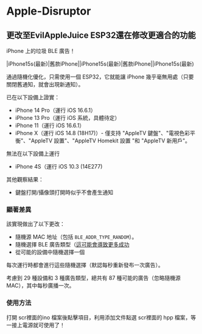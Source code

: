 # Apple-Disruptor
  
## 更改至EvilAppleJuice ESP32還在修改更適合的功能
iPhone 上的垃圾 BLE 廣告！

|iPhone15s(最新)|舊款iPhone||iPhone15s(最新)|舊款iPhone||iPhone15s(最新)

通過隨機化優化，只需使用一個 ESP32，它就能讓 iPhone 幾乎毫無用處（只要關閉舊通知，就會出現新通知）。

已在以下設備上證實：
* iPhone 14 Pro（運行 iOS 16.6.1）
* iPhone 13 Pro（運行 iOS 系統，具體待定）
* iPhone 11（運行 iOS 16.6.1）
* iPhone X（運行 iOS 14.8 (18H17)）- 僅支持 "AppleTV 鍵盤"、"電視色彩平衡"、"AppleTV 設置"、"AppleTV Homekit 設置 "和 "AppleTV 新用戶"。

無法在以下設備上運行
* iPhone 4S（運行 iOS 10.3 (14E277)

其他觀察結果：
* 鍵盤打開/攝像頭打開時似乎不會產生通知

### 顯著差異

該實現做出了以下更改：

* 隨機源 MAC 地址（包括 `BLE_ADDR_TYPE_RANDOM`）。
* 隨機選擇 BLE 廣告類型（[這可能會導致更多成功](https://github.com/ECTO-1A/AppleJuice/pull/25)
* 從可能的設備中隨機選擇一個

每次運行時都會進行這些隨機選擇（默認每秒重新發布一次廣告）。

考慮到 29 種設備和 3 種廣告類型，總共有 87 種可能的廣告（忽略隨機源 MAC），其中每秒廣播一次。

### 使用方法

打開 scr裡面的ino 檔案後點擊項目，利用添加文件點選 scr裡面的 hpp 檔案，等一接上電源就可使用了！


